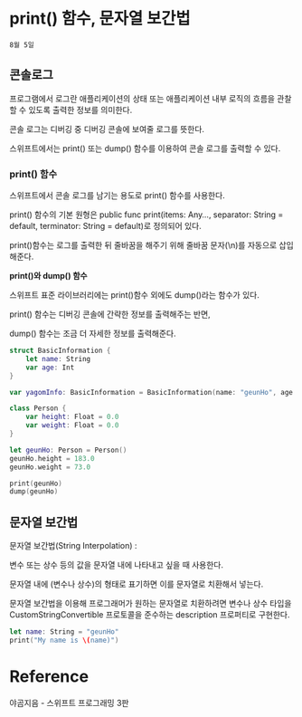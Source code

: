 # print() 함수, 문자열 보간법

`8월 5일`

## 콘솔로그

프로그램에서 로그란 애플리케이션의 상태 또는 애플리케이션 내부 로직의 흐름을 관찰할 수 있도록 출력한 정보를 의미한다. 

콘솔 로그는 디버깅 중 디버깅 콘솔에 보여줄 로그를 뜻한다.

스위프트에서는 print() 또는 dump() 함수를 이용하여 콘솔 로그를 출력할 수 있다.

### print() 함수

스위프트에서 콘솔 로그를 남기는 용도로 print() 함수를 사용한다. 

print() 함수의 기본 원형은 public func print(items: Any…, separator:  String = default, terminator: String = default)로 정의되어 있다.

print()함수는 로그를 출력한 뒤 줄바꿈을 해주기 위해 줄바꿈 문자(\n)를 자동으로 삽입해준다.

**print()와 dump() 함수**

스위프트 표준 라이브러리에는 print()함수 외에도 dump()라는 함수가 있다.

print() 함수는 디버깅 콘솔에 간략한 정보를 출력해주는 반면,

dump() 함수는 조금 더 자세한 정보를 출력해준다.

```swift
struct BasicInformation {
    let name: String
    var age: Int
}

var yagomInfo: BasicInformation = BasicInformation(name: "geunHo", age: 27)

class Person {
    var height: Float = 0.0
    var weight: Float = 0.0
}

let geunHo: Person = Person()
geunHo.height = 183.0
geunHo.weight = 73.0

print(geunHo)
dump(geunHo)
```

## 문자열 보간법

문자열 보간법(String Interpolation) :

변수 또는 상수 등의 값을 문자열 내에 나타내고 싶을 때 사용한다.

문자열 내에 \(변수나 상수)의 형태로 표기하면  이를 문자열로 치환해서 넣는다.

문자열 보간법을 이용해 프로그래머가 원하는 문자열로 치환하려면 변수나 상수 타입을 CustomStringConvertible 프로토콜을 준수하는 description 프로퍼티로 구현한다.

```swift
let name: String = "geunHo"
print("My name is \(name)")
```

# Reference

야곰지음 - 스위프트 프로그래밍 3판
